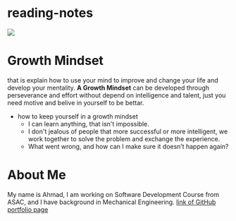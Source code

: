 # reading-notes
![](https://miro.medium.com/max/1200/1*TQwYbsF3AYo3taSyYFfJuw.png)
# Growth Mindset
that is explain how to use your mind to improve and change your life and develop your mentality.
**A Growth Mindset** can be developed through perseverance and effort without depend on  intelligence and talent, just you need motive and belive in yourself to be bettar. 
* how to keep yourself in a growth mindset 
  - I can learn anything, that isn't impossible.
  - I don't jealous of people that more successful or more intelligent, we work together to solve the problem and exchange the experience.
  - What went wrong, and how can I make sure it doesn’t happen again?

# About Me
My name is Ahmad, I am working on Software Development Course from ASAC, and I have background in Mechanical Engineering.
[link of GitHub portfolio page](https://github.com/AhmadSailik)
